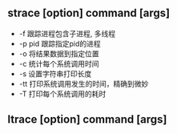 ## strace [option] command [args]
* -f 跟踪进程包含子进程, 多线程
* -p pid 跟踪指定pid的进程
* -o 将结果数据到指定位置
* -c 统计每个系统调用时间
* -s 设置字符串打印长度
* -tt 打印系统调用发生的时间，精确到微妙
* -T 打印每个系统调用的耗时

## ltrace [option] command [args]